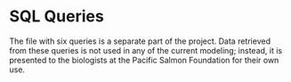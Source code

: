 # SQL Queries 

The file with six queries is a separate part of the project. Data retrieved from these queries is not used in any of the current modeling; instead, it is presented to the biologists at the Pacific Salmon Foundation for their own use. 
